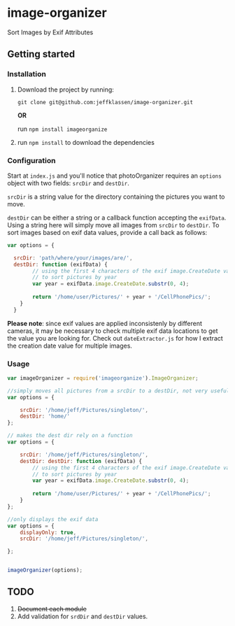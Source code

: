 # image-organizer
Sort Images by Exif Attributes

## Getting started

### Installation

1. Download the project by running:

   `git clone git@github.com:jeffklassen/image-organizer.git`

    **OR**

   run `npm install imageorganize`

2. run `npm install` to download the dependencies

### Configuration

Start at `index.js` and you'll notice that photoOrganizer requires an `options` object with two fields: `srcDir` and `destDir`.

`srcDir` is a string value for the directory containing the pictures you want to move.

`destDir` can be either a string or a callback function accepting the `exifData`. Using a string here will simply move all images from `srcDir` to `destDir`. To sort images based on exif data values, provide a call back as follows:

```javascript
var options = {

  srcDir: 'path/where/your/images/are/',
  destDir: function (exifData) {
        // using the first 4 characters of the exif image.CreateDate value (which turns out to be the year)
        // to sort pictures by year
        var year = exifData.image.CreateDate.substr(0, 4);
       
        return '/home/user/Pictures/' + year + '/CellPhonePics/';
    }
  }
```

**Please note**: since exif values are applied inconsistenly by different cameras, it may be necessary to check multiple exif data locations to get the value you are looking for. Check out `dateExtractor.js` for how I extract the creation date value for multiple images.

### Usage

```javascript
var imageOrganizer = require('imageorganize').ImageOrganizer;

//simply moves all pictures from a srcDir to a destDir, not very useful
var options = {

    srcDir: '/home/jeff/Pictures/singleton/',
    destDir: 'home/'
};

// makes the dest dir rely on a function
var options = {

    srcDir: '/home/jeff/Pictures/singleton/',
    destDir: destDir: function (exifData) {
        // using the first 4 characters of the exif image.CreateDate value (which turns out to be the year)
        // to sort pictures by year
        var year = exifData.image.CreateDate.substr(0, 4);
       
        return '/home/user/Pictures/' + year + '/CellPhonePics/';
    }
};

//only displays the exif data
var options = {
    displayOnly: true,
    srcDir: '/home/jeff/Pictures/singleton/',

};


imageOrganizer(options);

```

## TODO
1. ~~Document each module~~
2. Add validation for `srdDir` and `destDir` values.
